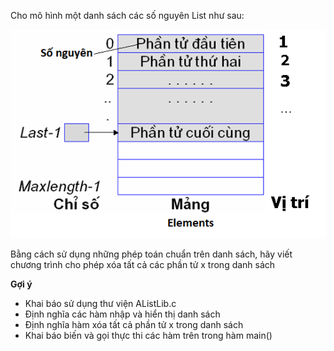 Cho mô hình một danh sách các số nguyên List như sau:

<img src="../dsdac2.png">

Bằng cách sử dụng những phép toán chuẩn trên danh sách, hãy viết chương trình cho phép xóa tất cả các phần tử x trong danh sách

**Gợi ý**
- Khai báo sử dụng thư viện AListLib.c
- Định nghĩa các hàm nhập và hiển thị danh sách
- Định nghĩa hàm xóa tất cả phần tử x trong danh sách
- Khai báo biến và gọi thực thi các hàm trên trong hàm main()
